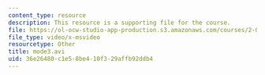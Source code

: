 ```yaml
---
content_type: resource
description: This resource is a supporting file for the course.
file: https://ol-ocw-studio-app-production.s3.amazonaws.com/courses/2-092-finite-element-analysis-of-solids-and-fluids-i-fall-2009/36e26480c1e58be410f329affb92ddb4_mode3.avi
file_type: video/x-msvideo
resourcetype: Other
title: mode3.avi
uid: 36e26480-c1e5-8be4-10f3-29affb92ddb4
---
```

